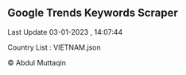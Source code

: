 

## Google Trends Keywords Scraper 
 
Last Update 03-01-2023 , 14:07:44

Country List :
VIETNAM.json



© Abdul Muttaqin 

